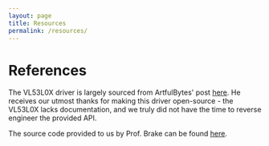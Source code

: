 ```yaml
---
layout: page
title: Resources
permalink: /resources/
---
```


# References
The VL53L0X driver is largely sourced from ArtfulBytes' post [here](https://www.artfulbytes.com/vl53l0x-post). He receives our utmost thanks for making this driver open-source - the VL53L0X lacks documentation, and we truly did not have the time to reverse engineer the provided API. 

The source code provided to us by Prof. Brake can be found [here](https://github.com/joshbrake/E155-FA2022).
